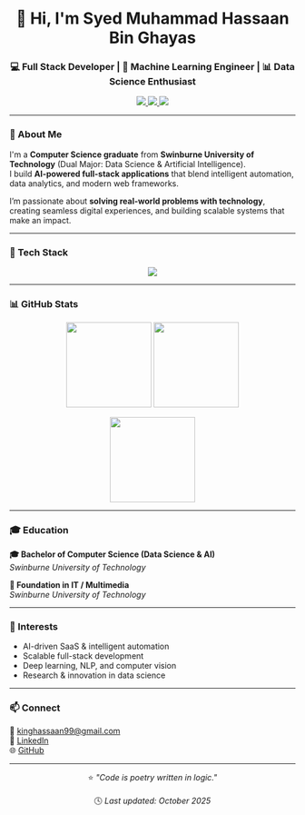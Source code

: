 <!-- Profile README for @Brxerq -->

<h1 align="center">👋 Hi, I'm Syed Muhammad Hassaan Bin Ghayas</h1>
<h3 align="center">💻 Full Stack Developer | 🤖 Machine Learning Engineer | 📊 Data Science Enthusiast</h3>

<p align="center">
  <a href="https://www.linkedin.com/in/syed-muhammad-hassaan">
    <img src="https://img.shields.io/badge/LinkedIn-0077B5?logo=linkedin&logoColor=white" />
  </a>
  <a href="mailto:kinghassaan99@gmail.com">
    <img src="https://img.shields.io/badge/Email-EA4335?logo=gmail&logoColor=white" />
  </a>
  <a href="https://github.com/Brxerq">
    <img src="https://img.shields.io/badge/GitHub-181717?logo=github&logoColor=white" />
  </a>
</p>

---

### 🚀 About Me  

I'm a **Computer Science graduate** from **Swinburne University of Technology** (Dual Major: Data Science & Artificial Intelligence).  
I build **AI-powered full-stack applications** that blend intelligent automation, data analytics, and modern web frameworks.  

I’m passionate about **solving real-world problems with technology**, creating seamless digital experiences, and building scalable systems that make an impact.

---

### 🧠 Tech Stack  

<p align="center">
  <img src="https://skillicons.dev/icons?i=python,typescript,react,flutter,django,php,tensorflow,pytorch,opencv,mysql,postgresql,docker,linux,git,aws&theme=dark" />
</p>

---

### 📊 GitHub Stats  

<p align="center">
  <img src="https://github-readme-stats.vercel.app/api?username=Brxerq&show_icons=true&theme=tokyonight&count_private=true&hide_border=true" height="150" />
  <img src="https://github-readme-streak-stats.herokuapp.com/?user=Brxerq&theme=tokyonight&hide_border=true" height="150" />
</p>

<p align="center">
  <img src="https://github-readme-stats.vercel.app/api/top-langs/?username=Brxerq&layout=compact&theme=tokyonight&hide_border=true&langs_count=8" height="150" />
</p>

---

### 🎓 Education  

**🎓 Bachelor of Computer Science (Data Science & AI)**  
*Swinburne University of Technology*  

**📘 Foundation in IT / Multimedia**  
*Swinburne University of Technology*  

---

### 🌱 Interests  

- AI-driven SaaS & intelligent automation  
- Scalable full-stack development  
- Deep learning, NLP, and computer vision  
- Research & innovation in data science  

---

### 📫 Connect  

📧 [kinghassaan99@gmail.com](mailto:kinghassaan99@gmail.com)  
💼 [LinkedIn](https://www.linkedin.com/in/syed-muhammad-hassaan)  
🌐 [GitHub](https://github.com/Brxerq)  

---

<div align="center">

⭐ *"Code is poetry written in logic."*  
<br/>
🕓 *Last updated: October 2025*

</div>

